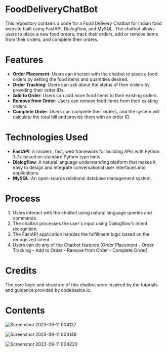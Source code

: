 # FoodDeliveryChatBot
This repository contains a code for a Food Delivery Chatbot for Indian food website built using FastAPI, Dialogflow, and MySQL. The chatbot allows users to place a new food orders, track their orders, add or remove items from their orders, and complete their orders.
# Features
- **Order Placement**: Users can interact with the chatbot to place a food orders by setting the food items and quantities desired.
- **Order Tracking**: Users can ask about the status of their orders by providing their order IDs.
- **Add to Order**: Users can add more food items to their existing orders.
- **Remove from Order**: Users can remove food items from their existing orders.
- **Complete Order**: Users can complete their orders, and the system will calculate the total bill and provide them with an order ID.
# Technologies Used
- **FastAPI**: A modern, fast, web framework for building APIs with Python 3.7+ based on standard Python type hints.
- **Dialogflow**: A natural language understanding platform that makes it easy to design and integrate conversational user interfaces into applications.
- **MySQL**: An open-source relational database management system.
# Process
1. Users interact with the chatbot using natural language queries and commands.
2. The chatbot processes the user's input using Dialogflow's intent recognition.
3. The FastAPI application handles the fulfillment logic based on the recognized intent.
4. Users can do any of the Chatbot features [Order Placement - Order Tracking - Add to Order - Remove from Order - Complete Order]
# Credits
The core logic and structure of this chatbot were inspired by the tutorials and guidance provided by codebasics.io.
# Contents

![Screenshot 2023-09-11 004127](https://github.com/MohamedTalal1/FoodDeliveryChatBot/assets/127398447/884952dc-3cfe-4666-b0f2-0401db6fd3dc)

![Screenshot 2023-09-11 004148](https://github.com/MohamedTalal1/FoodDeliveryChatBot/assets/127398447/3adc9466-4ca6-4f41-a181-2c72a11cc17a)

![Screenshot 2023-09-11 004220](https://github.com/MohamedTalal1/FoodDeliveryChatBot/assets/127398447/70f04073-1924-4a3c-b2a9-8618d0811efc)


